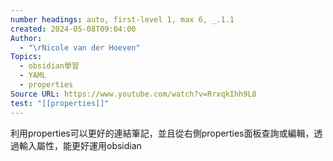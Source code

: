 ```yaml
---
number headings: auto, first-level 1, max 6, _.1.1
created: 2024-05-08T09:04:00
Author:
  - "\rNicole van der Hoeven"
Topics:
  - obsidian學習
  - YAML
  - properties
Source URL: https://www.youtube.com/watch?v=RrxqkIhh9L8
test: "[[properties]]"
---
```


利用properties可以更好的連結筆記，並且從右側properties面板查詢或編輯，透過輸入屬性，能更好運用obsidian